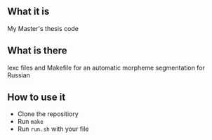 ## What it is
My Master's thesis code

## What is there
lexc files and Makefile for an automatic morpheme segmentation for Russian

## How to use it
- Clone the repositiory
- Run `make`
- Run `run.sh` with your file
